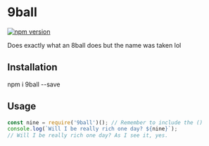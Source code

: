 # 9ball
[![npm version](https://badge.fury.io/js/9ball.svg)](https://badge.fury.io/js/9ball)

Does exactly what an 8ball does but the name was taken lol

## Installation
npm i 9ball --save

## Usage
```js
const nine = require('9ball')(); // Remember to include the ()
console.log(`Will I be really rich one day? ${nine}`);
// Will I be really rich one day? As I see it, yes.
```